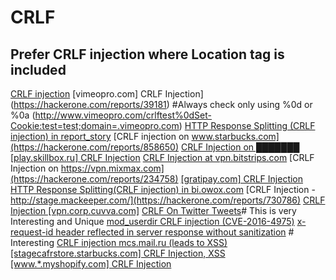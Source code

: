 # CRLF

## Prefer CRLF injection where Location tag is included

[CRLF injection](https://hackerone.com/reports/446271)
[vimeopro.com] CRLF Injection](https://hackerone.com/reports/39181) #Always check only using %0d or %0a (http://www.vimeopro.com/crlftest%0dSet-Cookie:test=test;domain=.vimeopro.com)
[HTTP Response Splitting (CRLF injection) in report_story](https://hackerone.com/reports/52042)
[CRLF injection on www.starbucks.com](https://hackerone.com/reports/858650)
[CRLF Injection on ███████](https://hackerone.com/reports/245485)
[[play.skillbox.ru] CRLF Injection](https://hackerone.com/reports/1271276)
[CRLF Injection at vpn.bitstrips.com](https://hackerone.com/reports/237357)
[CRLF Injection on https://vpn.mixmax.com](https://hackerone.com/reports/234758)
[[gratipay.com] CRLF Injection](https://hackerone.com/reports/79552)
[HTTP Response Splitting(CRLF injection) in bi.owox.com](https://hackerone.com/reports/171473)
[CRLF Injection - http://stage.mackeeper.com/](https://hackerone.com/reports/730786)
[CRLF Injection [vpn.corp.cuvva.com]](https://hackerone.com/reports/231508)
[CRLF On Twitter Tweets](https://hackerone.com/reports/712979)# This is very Interesting and Unique
[mod_userdir CRLF injection (CVE-2016-4975)](https://hackerone.com/reports/409512)
[x-request-id header reflected in server response without sanitization](https://hackerone.com/reports/798686) # Interesting
[CRLF injection mcs.mail.ru (leads to XSS)](https://hackerone.com/reports/335599)
[[stagecafrstore.starbucks.com] CRLF Injection, XSS](https://hackerone.com/reports/192667)
[[www.*.myshopify.com] CRLF Injection](https://hackerone.com/reports/66386)

